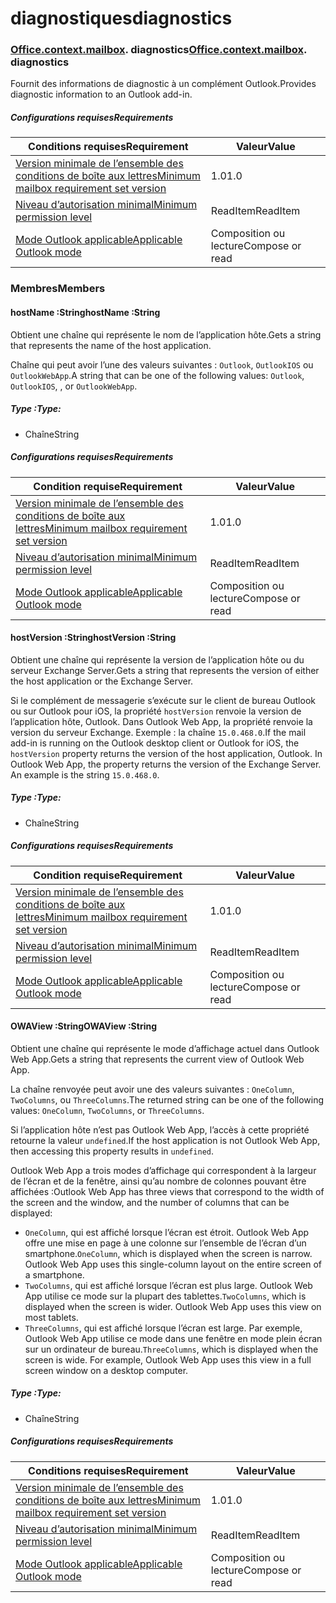 
# <a name="diagnostics"></a><span data-ttu-id="9cccc-101">diagnostiques</span><span class="sxs-lookup"><span data-stu-id="9cccc-101">diagnostics</span></span>

### <span data-ttu-id="9cccc-p101">[Office](Office.md)[.context](Office.context.md)[.mailbox](Office.context.mailbox.md). diagnostics</span><span class="sxs-lookup"><span data-stu-id="9cccc-p101">[Office](Office.md)[.context](Office.context.md)[.mailbox](Office.context.mailbox.md). diagnostics</span></span>

<span data-ttu-id="9cccc-104">Fournit des informations de diagnostic à un complément Outlook.</span><span class="sxs-lookup"><span data-stu-id="9cccc-104">Provides diagnostic information to an Outlook add-in.</span></span>

##### <a name="requirements"></a><span data-ttu-id="9cccc-105">Configurations requises</span><span class="sxs-lookup"><span data-stu-id="9cccc-105">Requirements</span></span>

|<span data-ttu-id="9cccc-106">Conditions requises</span><span class="sxs-lookup"><span data-stu-id="9cccc-106">Requirement</span></span>| <span data-ttu-id="9cccc-107">Valeur</span><span class="sxs-lookup"><span data-stu-id="9cccc-107">Value</span></span>|
|---|---|
|[<span data-ttu-id="9cccc-108">Version minimale de l’ensemble des conditions de boîte aux lettres</span><span class="sxs-lookup"><span data-stu-id="9cccc-108">Minimum mailbox requirement set version</span></span>](/office/dev/add-ins/reference/requirement-sets/outlook-api-requirement-sets)| <span data-ttu-id="9cccc-109">1.0</span><span class="sxs-lookup"><span data-stu-id="9cccc-109">1.0</span></span>|
|[<span data-ttu-id="9cccc-110">Niveau d’autorisation minimal</span><span class="sxs-lookup"><span data-stu-id="9cccc-110">Minimum permission level</span></span>](https://docs.microsoft.com/outlook/add-ins/understanding-outlook-add-in-permissions)| <span data-ttu-id="9cccc-111">ReadItem</span><span class="sxs-lookup"><span data-stu-id="9cccc-111">ReadItem</span></span>|
|[<span data-ttu-id="9cccc-112">Mode Outlook applicable</span><span class="sxs-lookup"><span data-stu-id="9cccc-112">Applicable Outlook mode</span></span>](https://docs.microsoft.com/outlook/add-ins/#extension-points)| <span data-ttu-id="9cccc-113">Composition ou lecture</span><span class="sxs-lookup"><span data-stu-id="9cccc-113">Compose or read</span></span>|

### <a name="members"></a><span data-ttu-id="9cccc-114">Membres</span><span class="sxs-lookup"><span data-stu-id="9cccc-114">Members</span></span>

####  <a name="hostname-string"></a><span data-ttu-id="9cccc-115">hostName :String</span><span class="sxs-lookup"><span data-stu-id="9cccc-115">hostName :String</span></span>

<span data-ttu-id="9cccc-116">Obtient une chaîne qui représente le nom de l’application hôte.</span><span class="sxs-lookup"><span data-stu-id="9cccc-116">Gets a string that represents the name of the host application.</span></span>

<span data-ttu-id="9cccc-117">Chaîne qui peut avoir l’une des valeurs suivantes : `Outlook`, `OutlookIOS` ou `OutlookWebApp`.</span><span class="sxs-lookup"><span data-stu-id="9cccc-117">A string that can be one of the following values: `Outlook`, `OutlookIOS`, , or `OutlookWebApp`.</span></span>

##### <a name="type"></a><span data-ttu-id="9cccc-118">Type :</span><span class="sxs-lookup"><span data-stu-id="9cccc-118">Type:</span></span>

*   <span data-ttu-id="9cccc-119">Chaîne</span><span class="sxs-lookup"><span data-stu-id="9cccc-119">String</span></span>

##### <a name="requirements"></a><span data-ttu-id="9cccc-120">Configurations requises</span><span class="sxs-lookup"><span data-stu-id="9cccc-120">Requirements</span></span>

|<span data-ttu-id="9cccc-121">Condition requise</span><span class="sxs-lookup"><span data-stu-id="9cccc-121">Requirement</span></span>| <span data-ttu-id="9cccc-122">Valeur</span><span class="sxs-lookup"><span data-stu-id="9cccc-122">Value</span></span>|
|---|---|
|[<span data-ttu-id="9cccc-123">Version minimale de l’ensemble des conditions de boîte aux lettres</span><span class="sxs-lookup"><span data-stu-id="9cccc-123">Minimum mailbox requirement set version</span></span>](/office/dev/add-ins/reference/requirement-sets/outlook-api-requirement-sets)| <span data-ttu-id="9cccc-124">1.0</span><span class="sxs-lookup"><span data-stu-id="9cccc-124">1.0</span></span>|
|[<span data-ttu-id="9cccc-125">Niveau d’autorisation minimal</span><span class="sxs-lookup"><span data-stu-id="9cccc-125">Minimum permission level</span></span>](https://docs.microsoft.com/outlook/add-ins/understanding-outlook-add-in-permissions)| <span data-ttu-id="9cccc-126">ReadItem</span><span class="sxs-lookup"><span data-stu-id="9cccc-126">ReadItem</span></span>|
|[<span data-ttu-id="9cccc-127">Mode Outlook applicable</span><span class="sxs-lookup"><span data-stu-id="9cccc-127">Applicable Outlook mode</span></span>](https://docs.microsoft.com/outlook/add-ins/#extension-points)| <span data-ttu-id="9cccc-128">Composition ou lecture</span><span class="sxs-lookup"><span data-stu-id="9cccc-128">Compose or read</span></span>|

####  <a name="hostversion-string"></a><span data-ttu-id="9cccc-129">hostVersion :String</span><span class="sxs-lookup"><span data-stu-id="9cccc-129">hostVersion :String</span></span>

<span data-ttu-id="9cccc-130">Obtient une chaîne qui représente la version de l’application hôte ou du serveur Exchange Server.</span><span class="sxs-lookup"><span data-stu-id="9cccc-130">Gets a string that represents the version of either the host application or the Exchange Server.</span></span>

<span data-ttu-id="9cccc-p102">Si le complément de messagerie s’exécute sur le client de bureau Outlook ou sur Outlook pour iOS, la propriété `hostVersion` renvoie la version de l’application hôte, Outlook. Dans Outlook Web App, la propriété renvoie la version du serveur Exchange. Exemple : la chaîne `15.0.468.0`.</span><span class="sxs-lookup"><span data-stu-id="9cccc-p102">If the mail add-in is running on the Outlook desktop client or Outlook for iOS, the `hostVersion` property returns the version of the host application, Outlook. In Outlook Web App, the property returns the version of the Exchange Server. An example is the string `15.0.468.0`.</span></span>

##### <a name="type"></a><span data-ttu-id="9cccc-134">Type :</span><span class="sxs-lookup"><span data-stu-id="9cccc-134">Type:</span></span>

*   <span data-ttu-id="9cccc-135">Chaîne</span><span class="sxs-lookup"><span data-stu-id="9cccc-135">String</span></span>

##### <a name="requirements"></a><span data-ttu-id="9cccc-136">Configurations requises</span><span class="sxs-lookup"><span data-stu-id="9cccc-136">Requirements</span></span>

|<span data-ttu-id="9cccc-137">Condition requise</span><span class="sxs-lookup"><span data-stu-id="9cccc-137">Requirement</span></span>| <span data-ttu-id="9cccc-138">Valeur</span><span class="sxs-lookup"><span data-stu-id="9cccc-138">Value</span></span>|
|---|---|
|[<span data-ttu-id="9cccc-139">Version minimale de l’ensemble des conditions de boîte aux lettres</span><span class="sxs-lookup"><span data-stu-id="9cccc-139">Minimum mailbox requirement set version</span></span>](/office/dev/add-ins/reference/requirement-sets/outlook-api-requirement-sets)| <span data-ttu-id="9cccc-140">1.0</span><span class="sxs-lookup"><span data-stu-id="9cccc-140">1.0</span></span>|
|[<span data-ttu-id="9cccc-141">Niveau d’autorisation minimal</span><span class="sxs-lookup"><span data-stu-id="9cccc-141">Minimum permission level</span></span>](https://docs.microsoft.com/outlook/add-ins/understanding-outlook-add-in-permissions)| <span data-ttu-id="9cccc-142">ReadItem</span><span class="sxs-lookup"><span data-stu-id="9cccc-142">ReadItem</span></span>|
|[<span data-ttu-id="9cccc-143">Mode Outlook applicable</span><span class="sxs-lookup"><span data-stu-id="9cccc-143">Applicable Outlook mode</span></span>](https://docs.microsoft.com/outlook/add-ins/#extension-points)| <span data-ttu-id="9cccc-144">Composition ou lecture</span><span class="sxs-lookup"><span data-stu-id="9cccc-144">Compose or read</span></span>|

####  <a name="owaview-string"></a><span data-ttu-id="9cccc-145">OWAView :String</span><span class="sxs-lookup"><span data-stu-id="9cccc-145">OWAView :String</span></span>

<span data-ttu-id="9cccc-146">Obtient une chaîne qui représente le mode d’affichage actuel dans Outlook Web App.</span><span class="sxs-lookup"><span data-stu-id="9cccc-146">Gets a string that represents the current view of Outlook Web App.</span></span>

<span data-ttu-id="9cccc-147">La chaîne renvoyée peut avoir une des valeurs suivantes : `OneColumn`, `TwoColumns`, ou `ThreeColumns`.</span><span class="sxs-lookup"><span data-stu-id="9cccc-147">The returned string can be one of the following values: `OneColumn`, `TwoColumns`, or `ThreeColumns`.</span></span>

<span data-ttu-id="9cccc-148">Si l’application hôte n’est pas Outlook Web App, l’accès à cette propriété retourne la valeur `undefined`.</span><span class="sxs-lookup"><span data-stu-id="9cccc-148">If the host application is not Outlook Web App, then accessing this property results in `undefined`.</span></span>

<span data-ttu-id="9cccc-149">Outlook Web App a trois modes d’affichage qui correspondent à la largeur de l’écran et de la fenêtre, ainsi qu’au nombre de colonnes pouvant être affichées :</span><span class="sxs-lookup"><span data-stu-id="9cccc-149">Outlook Web App has three views that correspond to the width of the screen and the window, and the number of columns that can be displayed:</span></span>

*   <span data-ttu-id="9cccc-p103">`OneColumn`, qui est affiché lorsque l’écran est étroit. Outlook Web App offre une mise en page à une colonne sur l’ensemble de l’écran d’un smartphone.</span><span class="sxs-lookup"><span data-stu-id="9cccc-p103">`OneColumn`, which is displayed when the screen is narrow. Outlook Web App uses this single-column layout on the entire screen of a smartphone.</span></span>
*   <span data-ttu-id="9cccc-p104">`TwoColumns`, qui est affiché lorsque l’écran est plus large. Outlook Web App utilise ce mode sur la plupart des tablettes.</span><span class="sxs-lookup"><span data-stu-id="9cccc-p104">`TwoColumns`, which is displayed when the screen is wider. Outlook Web App uses this view on most tablets.</span></span>
*   <span data-ttu-id="9cccc-p105">`ThreeColumns`, qui est affiché lorsque l’écran est large. Par exemple, Outlook Web App utilise ce mode dans une fenêtre en mode plein écran sur un ordinateur de bureau.</span><span class="sxs-lookup"><span data-stu-id="9cccc-p105">`ThreeColumns`, which is displayed when the screen is wide. For example, Outlook Web App uses this view in a full screen window on a desktop computer.</span></span>

##### <a name="type"></a><span data-ttu-id="9cccc-156">Type :</span><span class="sxs-lookup"><span data-stu-id="9cccc-156">Type:</span></span>

*   <span data-ttu-id="9cccc-157">Chaîne</span><span class="sxs-lookup"><span data-stu-id="9cccc-157">String</span></span>

##### <a name="requirements"></a><span data-ttu-id="9cccc-158">Configurations requises</span><span class="sxs-lookup"><span data-stu-id="9cccc-158">Requirements</span></span>

|<span data-ttu-id="9cccc-159">Conditions requises</span><span class="sxs-lookup"><span data-stu-id="9cccc-159">Requirement</span></span>| <span data-ttu-id="9cccc-160">Valeur</span><span class="sxs-lookup"><span data-stu-id="9cccc-160">Value</span></span>|
|---|---|
|[<span data-ttu-id="9cccc-161">Version minimale de l’ensemble des conditions de boîte aux lettres</span><span class="sxs-lookup"><span data-stu-id="9cccc-161">Minimum mailbox requirement set version</span></span>](/office/dev/add-ins/reference/requirement-sets/outlook-api-requirement-sets)| <span data-ttu-id="9cccc-162">1.0</span><span class="sxs-lookup"><span data-stu-id="9cccc-162">1.0</span></span>|
|[<span data-ttu-id="9cccc-163">Niveau d’autorisation minimal</span><span class="sxs-lookup"><span data-stu-id="9cccc-163">Minimum permission level</span></span>](https://docs.microsoft.com/outlook/add-ins/understanding-outlook-add-in-permissions)| <span data-ttu-id="9cccc-164">ReadItem</span><span class="sxs-lookup"><span data-stu-id="9cccc-164">ReadItem</span></span>|
|[<span data-ttu-id="9cccc-165">Mode Outlook applicable</span><span class="sxs-lookup"><span data-stu-id="9cccc-165">Applicable Outlook mode</span></span>](https://docs.microsoft.com/outlook/add-ins/#extension-points)| <span data-ttu-id="9cccc-166">Composition ou lecture</span><span class="sxs-lookup"><span data-stu-id="9cccc-166">Compose or read</span></span>|